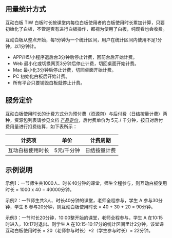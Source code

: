 ## 用量统计方式

互动白板 TIW 白板时长按课堂内每位白板使用者的白板使用时长累加计算，只要初始化了白板，不管是否有进行白板操作，都视为使用了白板，纯观看也会收费。

互动白板从整点开始，每1分钟为一个统计区间，用户在统计区间内使用不足1分钟，以1分钟计。

- APP/H5/小程序退后台3分钟后停止计费，回前台后开始计费。
- Web 最小化或切换网页3分钟后停止计费，切回桌面开始计费。
- Mac 最小化3分钟后停止计费，切回桌面开始计费。
- PC 初始化白板后开始计费。
- 所有平台只要销毁白板就停止计费。

## 服务定价

互动白板使用时长的计费方式分为预付费（资源包）与后付费（日结按量计费）两种，资源包列表请参见文档 [产品定价](/购买指南/产品定价.md)，后付费单价为 5元 / 千分钟，按日对后付费用量进行扣费结算，如下表所示：

|      计费项      |    单价    | 计费周期 |
| :--------------: | :--------: | :------: |
| 互动白板使用时长 | 5元/千分钟 | 日结按量计费 |

## 示例说明

示例1：一节师生共1000人、时长40分钟的课堂，师生全程参与，则互动白板使用时长 = 1000 x 40 = 40000分钟。

示例2：一节师生共3人、时长40分钟的课堂，老师全程参与，学生 A 参与30分钟，学生 B 参与20分钟，则互动白板使用时长 = 40 + 30 + 20 = 90分钟。

示例3：一节时长20分钟，10:00整开始的课堂，老师全程参与，学生 A 在10:15时进入，10:17时退出。则学生 A 在10:15-10:17分的统计区间里计2分钟。该堂课互动白板使用时长 = 20（老师参与时长）+2（学生参与时长）= 22分钟。
